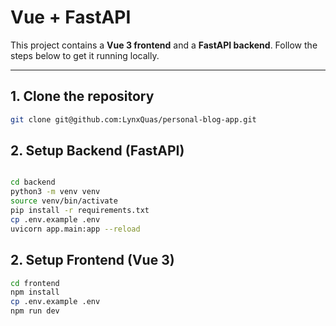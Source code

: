 
# Vue + FastAPI

This project contains a **Vue 3 frontend** and a **FastAPI backend**. Follow the steps below to get it running locally.

---

## 1. Clone the repository
```bash
git clone git@github.com:LynxQuas/personal-blog-app.git
```
## 2. Setup Backend (FastAPI)

```bash

cd backend
python3 -m venv venv
source venv/bin/activate 
pip install -r requirements.txt
cp .env.example .env
uvicorn app.main:app --reload
```

## 2. Setup Frontend (Vue 3)

```bash
cd frontend
npm install
cp .env.example .env
npm run dev
``` 
